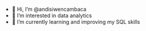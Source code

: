 - 👋 Hi, I’m @andisiwencambaca
- 👀 I’m interested in data analytics
- 🌱 I’m currently learning and improving my SQL skills

<!---
andisiwencambaca/andisiwencambaca is a ✨ special ✨ repository because its `README.md` (this file) appears on your GitHub profile.
You can click the Preview link to take a look at your changes.
--->

